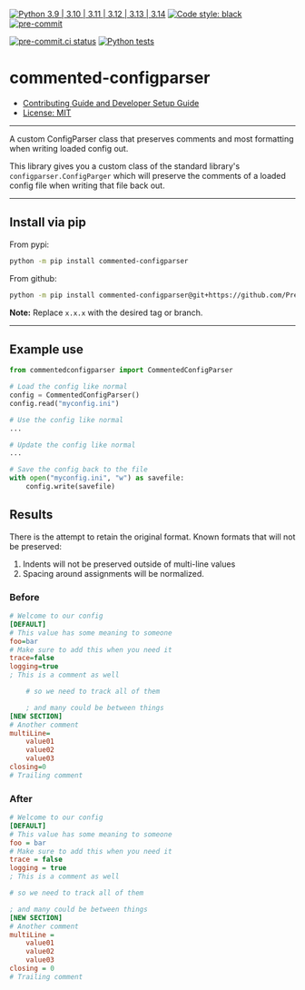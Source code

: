 [![Python 3.9 | 3.10 | 3.11 | 3.12 | 3.13 | 3.14](https://img.shields.io/badge/Python-3.9%20%7C%203.10%20%7C%203.11%20%7C%203.12%20%7C%203.13%20%7C%203.14-blue)](https://www.python.org/downloads)
[![Code style: black](https://img.shields.io/badge/code%20style-black-000000.svg)](https://github.com/psf/black)
[![pre-commit](https://img.shields.io/badge/pre--commit-enabled-brightgreen?logo=pre-commit&logoColor=white)](https://github.com/pre-commit/pre-commit)

[![pre-commit.ci status](https://results.pre-commit.ci/badge/github/Preocts/commented-configparser/main.svg)](https://results.pre-commit.ci/latest/github/Preocts/commented-configparser/main)
[![Python tests](https://github.com/Preocts/commented-configparser/actions/workflows/python-tests.yml/badge.svg?branch=main)](https://github.com/Preocts/commented-configparser/actions/workflows/python-tests.yml)

# commented-configparser

- [Contributing Guide and Developer Setup Guide](./CONTRIBUTING.md)
- [License: MIT](./LICENSE)

---

A custom ConfigParser class that preserves comments and most formatting when
writing loaded config out.

This library gives you a custom class of the standard library's
`configparser.ConfigParger` which will preserve the comments of a loaded config
file when writing that file back out.

---

## Install via pip

From pypi:

```bash
python -m pip install commented-configparser
```

From github:

```bash
python -m pip install commented-configparser@git+https://github.com/Preocts/commented-configparser@x.x.x
```

**Note:** Replace `x.x.x` with the desired tag or branch.

---

## Example use

```py
from commentedconfigparser import CommentedConfigParser

# Load the config like normal
config = CommentedConfigParser()
config.read("myconfig.ini")

# Use the config like normal
...

# Update the config like normal
...

# Save the config back to the file
with open("myconfig.ini", "w") as savefile:
    config.write(savefile)
```

## Results

There is the attempt to retain the original format. Known formats that will not
be preserved:

1. Indents will not be preserved outside of multi-line values
2. Spacing around assignments will be normalized.

### Before

```ini
# Welcome to our config
[DEFAULT]
# This value has some meaning to someone
foo=bar
# Make sure to add this when you need it
trace=false
logging=true
; This is a comment as well

    # so we need to track all of them

	; and many could be between things
[NEW SECTION]
# Another comment
multiLine=
	value01
	value02
	value03
closing=0
# Trailing comment
```

### After

```ini
# Welcome to our config
[DEFAULT]
# This value has some meaning to someone
foo = bar
# Make sure to add this when you need it
trace = false
logging = true
; This is a comment as well

# so we need to track all of them

; and many could be between things
[NEW SECTION]
# Another comment
multiLine =
	value01
	value02
	value03
closing = 0
# Trailing comment
```
